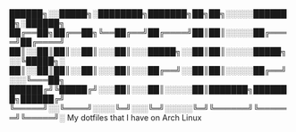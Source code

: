 # 
██████╗░░█████╗░████████╗███████╗██╗██╗░░░░░███████╗░██████╗
██╔══██╗██╔══██╗╚══██╔══╝██╔════╝██║██║░░░░░██╔════╝██╔════╝
██║░░██║██║░░██║░░░██║░░░█████╗░░██║██║░░░░░█████╗░░╚█████╗░
██║░░██║██║░░██║░░░██║░░░██╔══╝░░██║██║░░░░░██╔══╝░░░╚═══██╗
██████╔╝╚█████╔╝░░░██║░░░██║░░░░░██║███████╗███████╗██████╔╝
╚═════╝░░╚════╝░░░░╚═╝░░░╚═╝░░░░░╚═╝╚══════╝╚══════╝╚═════╝░
My dotfiles that I have on Arch Linux
